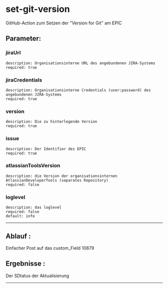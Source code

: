 # set-git-version

GitHub-Action zum Setzen der "Version for Git" am EPIC

## Parameter:
  ### jiraUrl
    description: Organisationsinterne URL des angebundenen JIRA-Systems  
    required: true
  ### jiraCredentials
    description: Organisationsinterne Credentials (user:password) des angebundenen JIRA-Systems  
    required: true  
  ### version
    description: Die zu hinterlegende Version
    required: true
  ### issue
    description: Der Identifier des EPIC
    required: true
  ### atlassianToolsVersion
    description: die Version der organisationsinternen AtlassianDeveloperTools (separates Repository)  
    required: false 
  ### loglevel
    description: das loglevel 
    required: false 
    default: info

---
## Ablauf :
Einfacher Post auf das custom_Field 10879
## Ergebnisse :
Der SDtatus der Aktualisierung

---

